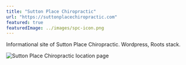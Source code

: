 ```yaml
---
title: "Sutton Place Chiropractic"
url: "https://suttonplacechiropractic.com"
featured: true
featuredImage: ../images/spc-icon.png
---
```


Informational site of Sutton Place Chiropractic. Wordpress, Roots stack.

![Sutton Place Chiropractic location page](../images/Z_spc_location.png)
